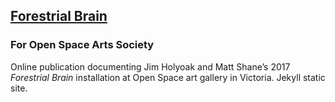 ---
---

## [<span>Forestrial Brain</span>](https://forestrialbrain.ca/)

### For Open Space Arts Society

Online publication documenting Jim Holyoak and Matt Shane’s 2017 _Forestrial Brain_ installation at Open Space art gallery in Victoria. Jekyll static site.
